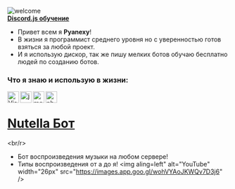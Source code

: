 ![welcome](https://i.imgur.com/6XHBC84.png) <br/>
**[Discord.js обучение](https://discord.gg/Xy5FnS5rNd)**


- Привет всем я **Pyanexy**!
- В жизни я программист среднего уровня но с уверенностью готов взяться за любой проект.
- И я использую дискор, так же пишу мелких ботов обучаю бесплатно людей по созданию ботов. <br />

### Что я знаю и использую в жизни:

<img align="left" alt="Visual Studio Code" width="26px" src="https://i.imgur.com/LwSdAlE.png" />
<img align="left" alt="js" width="26px" src="https://i.imgur.com/3u1wzwE.png" />
<img align="left" alt="mongodb" width="26px" src="https://imgur.com/xN5cFRr.png" /> 
<img align="left" alt="photoshop" width="26px" src="https://i.imgur.com/OC1RcS5.jpg" /> <br />

# **[Nutella Бот](https://discord.com/api/oauth2/authorize?client_id=938822820807467079&permissions=17216858176&scope=bot)**
<br/r>
- Бот воспроизведения музыки на любом сервере!
- Типы воспроизведения от а до я!
<img aling=left" alt="YouTube" width="26px" src="https://images.app.goo.gl/wohVYAoJKWQv7D3j6" />
